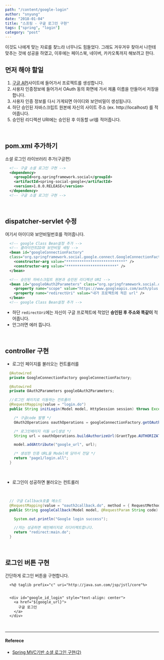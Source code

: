 ```yaml
---
path: "/content/google-login"
author: "snyung"
date: "2018-01-04"
title: "스프링 - 구글 로그인 구현"
tags: ["spring", "login"]
category: "post"
---
```


이것도 나에게 맞는 자료를 찾느라 너무나도 힘들었다. 그래도 겨우겨우 찾아서 나한테 맞추는 것에 성공을 하였고, 이후에는 페이스북, 네이버, 카카오톡까지 해보려고 한다.
<br/>

## 먼저 해야 할일

1. [구글 API](https://console.developers.google.com/)사이트에 들어가서 프로젝트를 생성합니다.
2. 사용자 인증정보에 들어가서 OAuth 동의 화면에 가서 제품 이름을 만들어서 저장을 합니다.
3. 사용자 인증 정보를 다시 가게되면 아이디와 보안비밀이 생성됩니다.
4. 하단 승인된 자바스크립트 원본에 자신의 사이트 주소 (ex. http://localhost) 를 적어줍니다.
5. 승인된 리디렉션 URI에는 승인된 후 이동할 url를 적어줍니다.

<br/>

## pom.xml 추가하기

소셜 로그인 라이브러리 추가(구글편)

```xml
  <!-- 구글 소셜 로그인 구현 -->
  <dependency>
    <groupId>org.springframework.social</groupId>
    <artifactId>spring-social-google</artifactId>
    <version>1.0.0.RELEASE</version>
  </dependency>
  <!-- 구글 소셜 로그인 구현 -->
```

<br/>

## dispatcher-servlet 수정

여기서 아이디와 보안비밀번호를 적어줍니다.

```xml
  <!-- google Class Bean설정 추가 -->
  <!-- 클라이언트ID와 보안비밀 세팅 -->
  <bean id="googleConnectionFactory"
  class="org.springframework.social.google.connect.GoogleConnectionFactory">
    <constructor-arg value="***************************" />
    <constructor-arg value="***********************" />
  </bean>

  <!-- 승인된 자바스크립트 원본과 승인된 리디렉션 URI -->
  <bean id="googleOAuth2Parameters" class="org.springframework.social.oauth2.OAuth2Parameters">
    <property name="scope" value="https://www.googleapis.com/auth/plus.login" />
    <property name="redirectUri" value="내가 프로젝트에 적은 url" />
  </bean>
  <!-- google Class Bean설정 추가 -->
```

- 하단 `redirectUri`에는 자신이 구글 프로젝트에 적었던 **승인된 후 주소와 똑같이** 적어줍니다.
- 안그러면 에러 뜹니다.

<br/>

## controller 구현

- 로그인 페이지를 불러오는 컨트롤러를

```java
  @Autowired
  private GoogleConnectionFactory googleConnectionFactory;

  @Autowired
  private OAuth2Parameters googleOAuth2Parameters;

  //로그인 페이지로 이동하는 컨트롤러
  @RequestMapping(value = "login.do")
  public String initLogin(Model model, HttpSession session) throws Exception {

  	/* 구글code 발행 */
  	OAuth2Operations oauthOperations = googleConnectionFactory.getOAuthOperations();

    /* 로그인페이지 이동 url생성 */
  	String url = oauthOperations.buildAuthorizeUrl(GrantType.AUTHORIZATION_CODE, googleOAuth2Parameters);

  	model.addAttribute("google_url", url);

  	/* 생성한 인증 URL을 Model에 담아서 전달 */
  	return "page1/login.all";
  }
```

<br/>

- 로그인이 성공하면 불러오는 컨트롤러

<br/>

```java
  // 구글 Callback호출 메소드
  @RequestMapping(value = "oauth2callback.do", method = { RequestMethod.GET, RequestMethod.POST })
  public String googleCallback(Model model, @RequestParam String code) throws IOException {

    System.out.println("Google login success");

    //저는 성공하면 메인페이지로 리다이렉트합니다.
    return "redirect:main.do";
  }
```

<br/>

## 로그인 버튼 구현

간단하게 로그인 버튼을 구현합니다.

```
  <%@ taglib prefix="c" uri="http://java.sun.com/jsp/jstl/core"%>


  <div id="google_id_login" style="text-align: center">
    <a href="${google_url}">
      구글 로그인
    </a>
  </div>
```

<br/>

---

#### Referece

- [Spring MVC기반 소셜 로그인 구현(2)](http://blog.naver.com/PostView.nhn?blogId=sam_sist&logNo=220969414214&parentCategoryNo=&categoryNo=30&viewDate=&isShowPopularPosts=false&from=postView)
